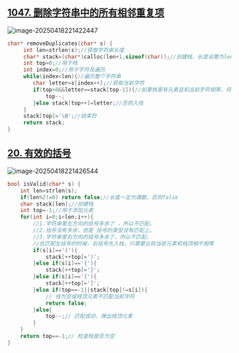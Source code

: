 ## [1047. 删除字符串中的所有相邻重复项](https://leetcode.cn/problems/remove-all-adjacent-duplicates-in-string/) 

![image-20250418221422447](https://gggzxh.oss-cn-beijing.aliyuncs.com/img/20250418221422447.png) 

```c
char* removeDuplicates(char* s) {
     int len=strlen(s);//获取字符串长度
     char* stack=(char*)calloc(len+1,sizeof(char));//创建栈，长度设置为len+1，因为要存储'\0'结束符号
     int top=0;//用于栈
     int index=0;//用于字符及遍历
     while(index<len){//遍历整个字符串
        char letter=s[index++];//获取当前字符
        if(top>0&&letter==stack[top-1]){//如果栈里有元素且和当前字符相等，将其弹出
            top--;
        }else stack[top++]=letter;//否则入栈
     }
     stack[top]='\0';//结束符
     return stack;
}
```

## [20. 有效的括号](https://leetcode.cn/problems/valid-parentheses/) 

![image-20250418221426544](https://gggzxh.oss-cn-beijing.aliyuncs.com/img/20250418221426544.png) 

```c
bool isValid(char* s) {
    int len=strlen(s);
    if(len%2!=0) return false;//长度一定为偶数，否则false
    char stack[len];//创建栈
    int top=-1;//用于添加元素
    for(int i=0;i<len;i++){
        //1.字符串里左方向的括号多余了 ，所以不匹配。
        //2.括号没有多余，但是 括号的类型没有匹配上。
        //3.字符串里右方向的括号多余了，所以不匹配。
        //在匹配左括号的时候，右括号先入栈，只需要比较当前元素和栈顶相不相等
        if(s[i]=='('){
            stack[++top]=')';
        }else if(s[i]=='{'){
            stack[++top]='}';
        }else if(s[i]=='['){
            stack[++top]=']';
        }else if(top==-1||stack[top]!=s[i]){
            // 栈为空或栈顶元素不匹配当前字符
            return false;
        }else{
            top--;// 匹配成功，弹出栈顶元素
        }
    }
    return top==-1;// 检查栈是否为空
}
```

